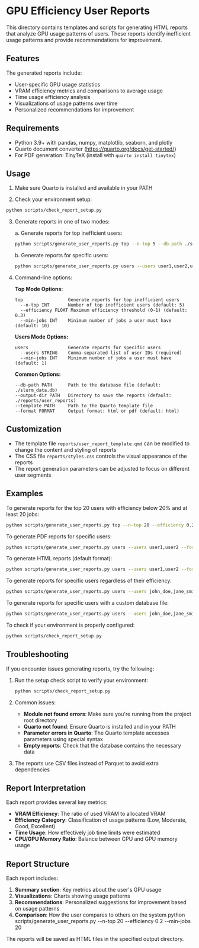 # GPU Efficiency User Reports

This directory contains templates and scripts for generating HTML reports that analyze GPU usage patterns of users. These reports identify inefficient usage patterns and provide recommendations for improvement.

## Features

The generated reports include:
- User-specific GPU usage statistics
- VRAM efficiency metrics and comparisons to average usage
- Time usage efficiency analysis
- Visualizations of usage patterns over time
- Personalized recommendations for improvement

## Requirements

- Python 3.9+ with pandas, numpy, matplotlib, seaborn, and plotly
- Quarto document converter (https://quarto.org/docs/get-started/)
- For PDF generation: TinyTeX (install with `quarto install tinytex`)

## Usage

1. Make sure Quarto is installed and available in your PATH

2. Check your environment setup:

```bash
python scripts/check_report_setup.py
```

3. Generate reports in one of two modes:

   a. Generate reports for top inefficient users:
   
   ```bash
   python scripts/generate_user_reports.py top --n-top 5 --db-path ./slurm_data.db
   ```
   
   b. Generate reports for specific users:
   
   ```bash
   python scripts/generate_user_reports.py users --users user1,user2,user3 --db-path ./slurm_data.db
   ```

4. Command-line options:

   **Top Mode Options:**
   ```
   top                 Generate reports for top inefficient users
     --n-top INT       Number of top inefficient users (default: 5)
     --efficiency FLOAT Maximum efficiency threshold (0-1) (default: 0.3)
     --min-jobs INT    Minimum number of jobs a user must have (default: 10)
   ```

   **Users Mode Options:**
   ```
   users               Generate reports for specific users
     --users STRING    Comma-separated list of user IDs (required)
     --min-jobs INT    Minimum number of jobs a user must have (default: 1)
   ```

   **Common Options:**
   ```
   --db-path PATH      Path to the database file (default: ./slurm_data.db)
   --output-dir PATH   Directory to save the reports (default: ./reports/user_reports)
   --template PATH     Path to the Quarto template file
   --format FORMAT     Output format: html or pdf (default: html)
   ```

## Customization

- The template file `reports/user_report_template.qmd` can be modified to change the content and styling of reports
- The CSS file `reports/styles.css` controls the visual appearance of the reports
- The report generation parameters can be adjusted to focus on different user segments

## Examples

To generate reports for the top 20 users with efficiency below 20% and at least 20 jobs:

```bash
python scripts/generate_user_reports.py top --n-top 20 --efficiency 0.2 --min-jobs 20
```

To generate PDF reports for specific users:

```bash
python scripts/generate_user_reports.py users --users user1,user2 --format pdf
```

To generate HTML reports (default format):

```bash
python scripts/generate_user_reports.py users --users user1,user2 --format html
```

To generate reports for specific users regardless of their efficiency:

```bash
python scripts/generate_user_reports.py users --users john_doe,jane_smith,bob_johnson
```

To generate reports for specific users with a custom database file:

```bash
python scripts/generate_user_reports.py users --users john_doe,jane_smith --db-path ./slurm_data_new.db
```

To check if your environment is properly configured:

```bash
python scripts/check_report_setup.py
```

## Troubleshooting

If you encounter issues generating reports, try the following:

1. Run the setup check script to verify your environment:
   ```bash
   python scripts/check_report_setup.py
   ```

2. Common issues:
   - **Module not found errors**: Make sure you're running from the project root directory
   - **Quarto not found**: Ensure Quarto is installed and in your PATH
   - **Parameter errors in Quarto**: The Quarto template accesses parameters using special syntax
   - **Empty reports**: Check that the database contains the necessary data

3. The reports use CSV files instead of Parquet to avoid extra dependencies

## Report Interpretation

Each report provides several key metrics:

- **VRAM Efficiency**: The ratio of used VRAM to allocated VRAM
- **Efficiency Category**: Classification of usage patterns (Low, Moderate, Good, Excellent)
- **Time Usage**: How effectively job time limits were estimated
- **CPU/GPU Memory Ratio**: Balance between CPU and GPU memory usage

## Report Structure

Each report includes:

1. **Summary section**: Key metrics about the user's GPU usage
2. **Visualizations**: Charts showing usage patterns
3. **Recommendations**: Personalized suggestions for improvement based on usage patterns
4. **Comparison**: How the user compares to others on the system
python scripts/generate_user_reports.py --n-top 20 --efficiency 0.2 --min-jobs 20


The reports will be saved as HTML files in the specified output directory.